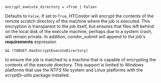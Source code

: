     encrypt_execute_directory = <True | False>

Defaults to `False`. If set to `True`, HTCondor will encrypt the
contents of the remote scratch directory of the machine where the job is
executed. This encryption is transparent to the job itself, but ensures
that files left behind on the local disk of the execute machine, perhaps
due to a system crash, will remain private. In addition, *condor_submit*
will append to the job's **requirements** expression

<div>

<div>

    && (TARGET.HasEncryptExecuteDirectory)

</div>

</div>

to ensure the job is matched to a machine that is capable of encrypting
the contents of the execute directory. This support is limited to
Windows platforms that use the NTFS file system and Linux platforms with
the *ecryptfs-utils* package installed.
